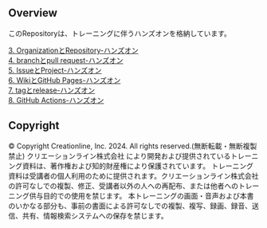 ## Overview

このRepositoryは、トレーニングに伴うハンズオンを格納しています。

[3. OrganizationとRepository-ハンズオン](./hands-on/chapter-3.md)  
[4. branchとpull request-ハンズオン](./hands-on/chapter-4.md)  
[5. IssueとProject-ハンズオン](./hands-on/chapter-5.md)  
[6. WikiとGitHub Pages-ハンズオン](./hands-on/chapter-6.md)  
[7. tagとrelease-ハンズオン](./hands-on/chapter-7.md)  
[8. GitHub Actions-ハンズオン](./hands-on/chapter-8.md)  

## Copyright

© Copyright Creationline, Inc. 2024. All rights reserved.(無断転載・無断複製禁止)
クリエーションライン株式会社 により開発および提供されているトレーニング資料は、著作権および知的財産権により保護されています。
トレーニング資料は受講者の個人利用のために提供されます。クリエーションライン株式会社の許可なしでの複製、修正、受講者以外の人への再配布、または他者へのトレーニング供与目的での使用を禁じます。
本トレーニングの画面・音声および本書のいかなる部分も、事前の書面による許可なしでの複製、複写、録画、録音、送信、共有、情報検索システムへの保存を禁じます。
